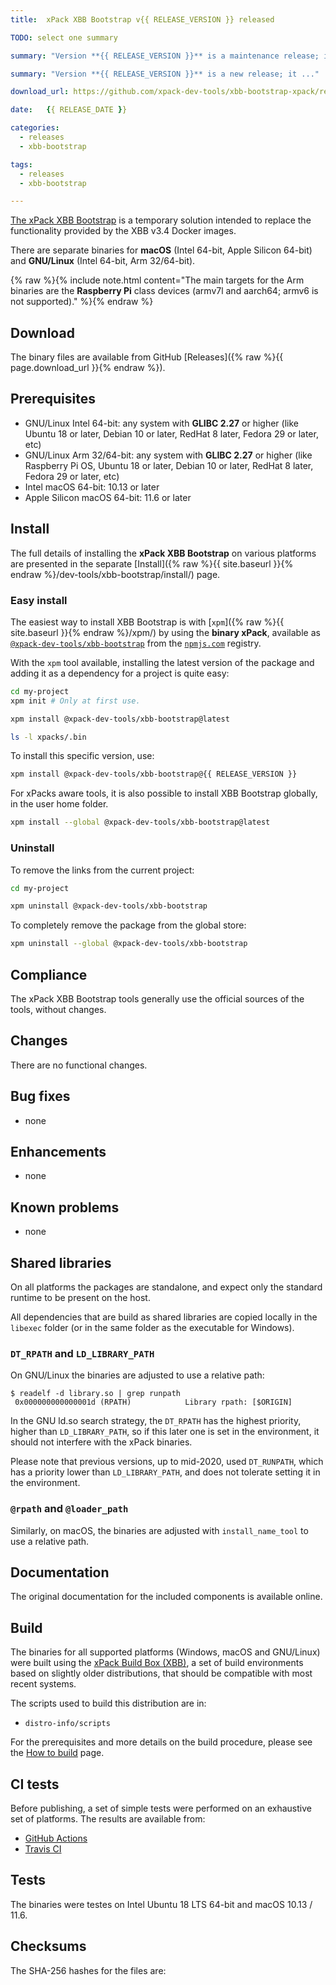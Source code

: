 ```yaml
---
title:  xPack XBB Bootstrap v{{ RELEASE_VERSION }} released

TODO: select one summary

summary: "Version **{{ RELEASE_VERSION }}** is a maintenance release; it ..."

summary: "Version **{{ RELEASE_VERSION }}** is a new release; it ..."

download_url: https://github.com/xpack-dev-tools/xbb-bootstrap-xpack/releases/tag/v{{ RELEASE_VERSION }}/

date:   {{ RELEASE_DATE }}

categories:
  - releases
  - xbb-bootstrap

tags:
  - releases
  - xbb-bootstrap

---
```


[The xPack XBB Bootstrap](https://xpack.github.io/dev-tools/xbb-bootstrap/)
is a temporary solution intended to replace the functionality
provided by the XBB v3.4 Docker images.

There are separate binaries for
**macOS** (Intel 64-bit, Apple Silicon 64-bit)
and **GNU/Linux** (Intel 64-bit, Arm 32/64-bit).

{% raw %}{% include note.html content="The main targets for the Arm binaries
are the **Raspberry Pi** class devices (armv7l and aarch64;
armv6 is not supported)." %}{% endraw %}

## Download

The binary files are available from GitHub [Releases]({% raw %}{{ page.download_url }}{% endraw %}).

## Prerequisites

- GNU/Linux Intel 64-bit: any system with **GLIBC 2.27** or higher
  (like Ubuntu 18 or later, Debian 10 or later, RedHat 8 later,
  Fedora 29 or later, etc)
- GNU/Linux Arm 32/64-bit: any system with **GLIBC 2.27** or higher
  (like Raspberry Pi OS, Ubuntu 18 or later, Debian 10 or later, RedHat 8 later,
  Fedora 29 or later, etc)
- Intel macOS 64-bit: 10.13 or later
- Apple Silicon macOS 64-bit: 11.6 or later

## Install

The full details of installing the **xPack XBB Bootstrap** on various platforms
are presented in the separate
[Install]({% raw %}{{ site.baseurl }}{% endraw %}/dev-tools/xbb-bootstrap/install/) page.

### Easy install

The easiest way to install XBB Bootstrap is with
[`xpm`]({% raw %}{{ site.baseurl }}{% endraw %}/xpm/)
by using the **binary xPack**, available as
[`@xpack-dev-tools/xbb-bootstrap`](https://www.npmjs.com/package/@xpack-dev-tools/xbb-bootstrap)
from the [`npmjs.com`](https://www.npmjs.com) registry.

With the `xpm` tool available, installing
the latest version of the package and adding it as
a dependency for a project is quite easy:

```sh
cd my-project
xpm init # Only at first use.

xpm install @xpack-dev-tools/xbb-bootstrap@latest

ls -l xpacks/.bin
```

To install this specific version, use:

```sh
xpm install @xpack-dev-tools/xbb-bootstrap@{{ RELEASE_VERSION }}
```

For xPacks aware tools,
it is also possible to install XBB Bootstrap globally, in the user home folder.

```sh
xpm install --global @xpack-dev-tools/xbb-bootstrap@latest
```

### Uninstall

To remove the links from the current project:

```sh
cd my-project

xpm uninstall @xpack-dev-tools/xbb-bootstrap
```

To completely remove the package from the global store:

```sh
xpm uninstall --global @xpack-dev-tools/xbb-bootstrap
```

## Compliance

The xPack XBB Bootstrap tools generally use the official sources
of the tools, without changes.

## Changes

There are no functional changes.

## Bug fixes

- none

## Enhancements

- none

## Known problems

- none

## Shared libraries

On all platforms the packages are standalone, and expect only the standard
runtime to be present on the host.

All dependencies that are build as shared libraries are copied locally
in the `libexec` folder (or in the same folder as the executable for Windows).

### `DT_RPATH` and `LD_LIBRARY_PATH`

On GNU/Linux the binaries are adjusted to use a relative path:

```console
$ readelf -d library.so | grep runpath
 0x000000000000001d (RPATH)            Library rpath: [$ORIGIN]
```

In the GNU ld.so search strategy, the `DT_RPATH` has
the highest priority, higher than `LD_LIBRARY_PATH`, so if this later one
is set in the environment, it should not interfere with the xPack binaries.

Please note that previous versions, up to mid-2020, used `DT_RUNPATH`, which
has a priority lower than `LD_LIBRARY_PATH`, and does not tolerate setting
it in the environment.

### `@rpath` and `@loader_path`

Similarly, on macOS, the binaries are adjusted with `install_name_tool` to use a
relative path.

## Documentation

The original documentation for the included components is available online.

## Build

The binaries for all supported platforms
(Windows, macOS and GNU/Linux) were built using the
[xPack Build Box (XBB)](https://xpack.github.io/xbb/), a set
of build environments based on slightly older distributions, that should be
compatible with most recent systems.

The scripts used to build this distribution are in:

- `distro-info/scripts`

For the prerequisites and more details on the build procedure, please see the
[How to build](https://github.com/xpack-dev-tools/xbb-bootstrap-xpack/blob/xpack/README-BUILD.md) page.

## CI tests

Before publishing, a set of simple tests were performed on an exhaustive
set of platforms. The results are available from:

- [GitHub Actions](https://github.com/xpack-dev-tools/xbb-bootstrap-xpack/actions/)
- [Travis CI](https://app.travis-ci.com/github/xpack-dev-tools/xbb-bootstrap-xpack/builds/)

## Tests

The binaries were testes on Intel Ubuntu 18
LTS 64-bit and macOS 10.13 / 11.6.

## Checksums

The SHA-256 hashes for the files are:
